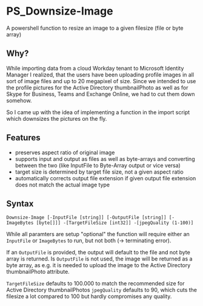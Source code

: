 # PS_Downsize-Image
A powershell function to resize an image to a given filesize (file or byte array)

## Why?

While importing data from a cloud Workday tenant to Microsoft Identity Manager I realized, that the users have been uploading profile images in all sort of image files and up to 20 megapixel of size. Since we intended to use the profile pictures for the Active Directory thumbnailPhoto as well as for Skype for Business, Teams and Exchange Online, we had to cut them down somehow.

So I came up with the idea of implementing a function in the import script which downsizes the pictures on the fly.

## Features

* preserves aspect ratio of original image
* supports input and output as files as well as byte-arrays and converting between the two (like InputFile to Byte-Array output or vice versa)
* target size is determined by target file size, not a given aspect ratio
* automatically corrects output file extension if given output file extension does not match the actual image type

## Syntax

`Downsize-Image [-InputFile [string]] [-OutputFile [string]] [-ImageBytes [byte[]]] -[TargetFileSize [int32]] -[jpegQuality (1-100)]`

While all paramters are setup "optional" the function will require either an `InputFile` or `ImageBytes` to run, but not both (-> terminating error).

If an `OutputFile` is provided, the output will default to the file and not byte array is returned. Is `OutputFile` is not used, the image will be returned as a byte array, as e.g. it is needed to upload the image to the Active Directory thumbnailPhoto attribute.

`TargetFileSize` defaults to 100.000 to match the recommended size for Active Directory thumbnailPhotos
`jpegQuality` defaults to 90, which cuts the filesize a lot compared to 100 but hardly compromises any quality.
